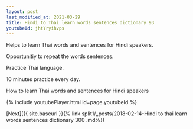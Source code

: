 ```yaml
---
layout: post
last_modified_at: 2021-03-29
title: Hindi to Thai learn words sentences dictionary 93 
youtubeId: jhtYryihvps
---
```

 
 
Helps to learn Thai words and sentences for Hindi speakers.

Opportunitiy to repeat the words sentences. 

Practice Thai language. 
 
10 minutes practice every day. 
 
How to learn Thai words and sentences for Hindi speakers 
 
{% include youtubePlayer.html id=page.youtubeId %}
 
 
[Next]({{ site.baseurl }}{% link  split1/_posts/2018-02-14-Hindi to thai learn words sentences dictionary 300 .md%})
 
